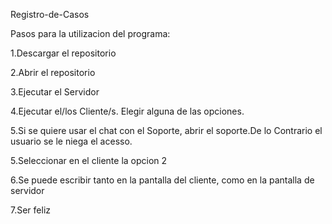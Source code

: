 Registro-de-Casos



Pasos para la utilizacion del programa:

1.Descargar el repositorio

2.Abrir el repositorio

3.Ejecutar el Servidor

4.Ejecutar el/los Cliente/s. Elegir alguna de las opciones.

5.Si se quiere usar el chat con el Soporte, abrir el soporte.De lo Contrario el usuario se le niega el acesso.

5.Seleccionar en el cliente la opcion 2

6.Se puede escribir tanto en la pantalla del cliente, como en la pantalla de servidor

7.Ser feliz
